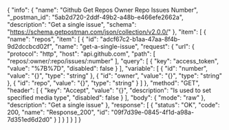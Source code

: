 {
  "info": {
    "name": "Github Get Repos Owner Repo Issues Number",
    "_postman_id": "5ab2d720-2ddf-49b2-a48b-e466efe2662a",
    "description": "Get a single issue",
    "schema": "https://schema.getpostman.com/json/collection/v2.0.0/"
  },
  "item": [
    {
      "name": "repos",
      "item": [
        {
          "id": "adcf67c2-b1aa-47aa-8f4b-9d2dccbcd02f",
          "name": "get-a-single-issue",
          "request": {
            "url": {
              "protocol": "http",
              "host": "api.github.com",
              "path": [
                "repos/:owner/:repo/issues/:number"
              ],
              "query": [
                {
                  "key": "access_token",
                  "value": "%7B%7D",
                  "disabled": false
                }
              ],
              "variable": [
                {
                  "id": "number",
                  "value": "{}",
                  "type": "string"
                },
                {
                  "id": "owner",
                  "value": "{}",
                  "type": "string"
                },
                {
                  "id": "repo",
                  "value": "{}",
                  "type": "string"
                }
              ]
            },
            "method": "GET",
            "header": [
              {
                "key": "Accept",
                "value": "{}",
                "description": "Is used to set specified media type",
                "disabled": false
              }
            ],
            "body": {
              "mode": "raw"
            },
            "description": "Get a single issue"
          },
          "response": [
            {
              "status": "OK",
              "code": 200,
              "name": "Response_200",
              "id": "09f7d39e-0845-4f1d-a98a-7d351ed6d2d0"
            }
          ]
        }
      ]
    }
  ]
}
